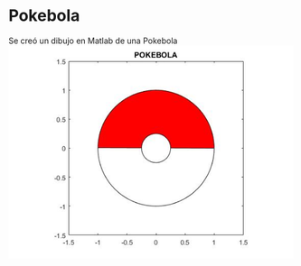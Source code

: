 # Pokebola
Se creó un dibujo en Matlab de una Pokebola
![Pokebola](https://github.com/AlfredoCU/Pokebola/blob/master/Pokebola.jpg)
